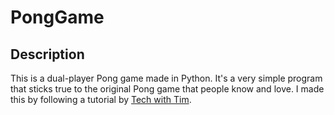 # PongGame

## Description
This is a dual-player Pong game made in Python. It's a very simple program that sticks true to the original Pong game that people know and love. I made this by following a tutorial by [Tech with Tim](https://www.youtube.com/watch?v=vVGTZlnnX3U). 
